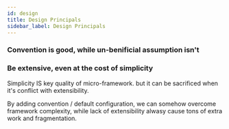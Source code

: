 ```yaml
---
id: design
title: Design Principals
sidebar_label: Design Principals
---
```


### Convention is good, while un-benificial assumption isn't



### Be extensive, even at the cost of simplicity

Simplicity IS key quality of micro-framework. but it can be sacrificed when it's conflict with extensibility.

By adding convention / default configuration, we can somehow overcome framework complexity, while lack of extensibility alwasy cause tons of extra work and fragmentation.

